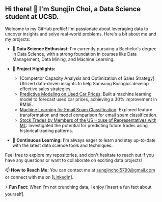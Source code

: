 ## Hi there! 👋 I'm Sungjin Choi, a Data Science student at UCSD.

Welcome to my GitHub profile! I'm passionate about leveraging data to uncover insights and solve real-world problems. Here's a bit about me and my projects:

- 🔬 **Data Science Enthusiast:** I'm currently pursuing a Bachelor's degree in Data Science, with a strong foundation in courses like Data Management, Data Mining, and Machine Learning.

- 🚀 **Project Highlights:**
   - [Competitor Capacity Analysis and Optimization of Sales Strategy]: Utilized data-driven insights to help Samsung Biologics develop effective sales strategies.
   - [Predictive Modeling on Used Car Prices](link): Built a machine learning model to forecast used car prices, achieving a 30% improvement in RMSE.
   - [Machine Learning for Email Spam Classification](link): Explored feature transformation and model comparison for email spam classification.
   - [Stock Trades by Members of the US House of Representatives with ML](link): Investigated the potential for predicting future trades using historical trading patterns.

- 🌱 **Continuous Learning:** I'm always eager to learn and stay up-to-date with the latest data science tools and techniques.

Feel free to explore my repositories, and don't hesitate to reach out if you have any questions or want to collaborate on exciting data projects!

📫 **How to Reach Me:** You can contact me at sungjinchoi5790@gmail.com or connect with me on [[LinkedIn](https://www.linkedin.com/in/sungjin-choi-b00179258/)].

⚡ **Fun Fact:** When I'm not crunching data, I enjoy [insert a fun fact about yourself].
